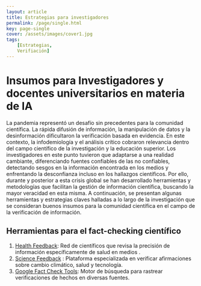 ```yaml
---
layout: article
title: Estrategias para investigadores
permalink: /page/single.html
key: page-single
cover: /assets/images/cover1.jpg
tags: 
    [Estrategias,
    Verifiación]
---
```


# Insumos para Investigadores y docentes universitarios en materia de IA


La pandemia representó un desafío sin precedentes para la comunidad científica. La rápida difusión de información, la manipulación de datos y la desinformación dificultaron la verificación basada en evidencia. En este contexto, la infodemiología y el análisis crítico cobraron relevancia dentro del campo científico de la investigación y la educación superior.
Los investigadores en este punto tuvieron que adaptarse a una realidad cambiante, diferenciando fuentes confiables de las no confiables, detectando sesgos en la información encontrada en los medios y enfrentando la desconfianza incluso en los hallazgos científicos. Por ello, durante y posterior a esta crisis global se han desarrollado herramientas y metodologías que facilitan la gestión de información científica, buscando la mayor veracidad en esta misma.
A continuación, se presentan algunas herramientas y estrategias claves halladas a lo largo de la investigación que se consideran buenos insumos para la comunidad científica en el campo de la verificación de información.
## Herramientas para el fact-checking científico
1. [Health Feedback](https://healthfeedback.org/): Red de científicos que revisa la precisión de información específicamente de salud en medios .
2. [Science Feedback](https://sciencefeedback.co/) : Plataforma especializada en verificar afirmaciones sobre cambio climático, salud y tecnología.
3. [Google Fact Check Tools](https://toolbox.google.com/factcheck/explorer ): Motor de búsqueda para rastrear verificaciones de hechos en diversas fuentes.